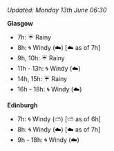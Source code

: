 *Updated: Monday 13th June 06:30*

**Glasgow**

* 7h: :umbrella: Rainy
* 8h: :cyclone: Windy (:cloud:) [:cloud: as of 7h]
* 9h, 10h: :umbrella: Rainy
* 11h - 13h: :cyclone: Windy (:cloud:)
* 14h, 15h: :umbrella: Rainy
* 16h - 18h: :cyclone: Windy (:cloud:)

**Edinburgh**

* 7h: :cyclone: Windy (:partly_sunny:) [:partly_sunny: as of 6h]
* 8h: :cyclone: Windy (:cloud:) [:cloud: as of 7h]
* 9h - 18h: :cyclone: Windy (:cloud:)
